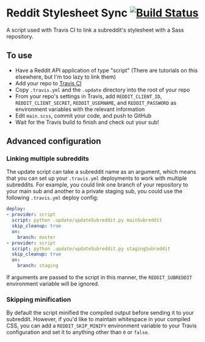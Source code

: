 # Reddit Stylesheet Sync [![Build Status](https://travis-ci.org/Geo1088/reddit-stylesheet-sync.svg?branch=master)](https://travis-ci.org/Geo1088/this-is-a-repo)

A script used with Travis CI to link a subreddit's stylesheet with a Sass repository.

## To use

- Have a Reddit API application of type "script" (There are tutorials on this elsewhere, but I'm too lazy to link them)
- Add your repo to [Travis CI](https://travis-ci.org/)
- Copy `.travis.yml` and the `.update` directory into the root of your repo
- From your repo's settings in Travis, add `REDDIT_CLIENT_ID`, `REDDIT_CLIENT_SECRET`, `REDDIT_USERNAME`, and `REDDIT_PASSWORD` as environment variables with the relevant information
- Edit `main.scss`, commit your code, and push to GitHub
- Wait for the Travis build to finish and check out your sub!
 
## Advanced configuration

### Linking multiple subreddits

The update script can take a subreddit name as an argument, which means that you can set up your `.travis.yml` deployments to work with multiple subreddits. For example, you could link one branch of your repository to your main sub and another to a private staging sub, you could use the following `.travis.yml` deploy config:

```yml
deploy:
- provider: script
  script: python .update/updateSubreddit.py mainSubreddit
  skip_cleanup: true
  on:
    branch: master
- provider: script
  script: python .update/updateSubreddit.py stagingSubreddit
  skip_cleanup: true
  on:
    branch: staging
```

If arguments are passed to the script in this manner, the `REDDIT_SUBREDDIT` environment variable will be ignored.

### Skipping minification

By default the script minified the compiled output before sending it to your subreddit. However, if you'd like to maintain whitespace in your compiled CSS, you can add a `REDDIT_SKIP_MINIFY` environment variable to your Travis configuration and set it to anything other than `0` or `false`.

